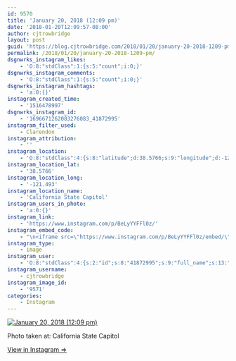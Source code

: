 ```yaml
---
id: 9570
title: 'January 20, 2018 (12:09 pm)'
date: '2018-01-20T12:09:57-08:00'
author: cjtrowbridge
layout: post
guid: 'https://blog.cjtrowbridge.com/2018/01/20/january-20-2018-1209-pm/'
permalink: /2018/01/20/january-20-2018-1209-pm/
dsgnwrks_instagram_likes:
    - 'O:8:"stdClass":1:{s:5:"count";i:0;}'
dsgnwrks_instagram_comments:
    - 'O:8:"stdClass":1:{s:5:"count";i:0;}'
dsgnwrks_instagram_hashtags:
    - 'a:0:{}'
instagram_created_time:
    - '1516478997'
dsgnwrks_instagram_id:
    - '1696671262083276083_41872995'
instagram_filter_used:
    - Clarendon
instagram_attribution:
    - ''
instagram_location:
    - 'O:8:"stdClass":4:{s:8:"latitude";d:38.5766;s:9:"longitude";d:-121.493;s:4:"name";s:24:"California State Capitol";s:2:"id";i:213437390;}'
instagram_location_lat:
    - '38.5766'
instagram_location_long:
    - '-121.493'
instagram_location_name:
    - 'California State Capitol'
instagram_users_in_photo:
    - 'a:0:{}'
instagram_link:
    - 'https://www.instagram.com/p/BeLyYYFFl0z/'
instagram_embed_code:
    - "\n<iframe src=\"https://www.instagram.com/p/BeLyYYFFl0z/embed/\" width=\"612\" height=\"710\" frameborder=\"0\" scrolling=\"no\" allowtransparency=\"true\" class=\"insta-image-embed\"></iframe>\n"
instagram_type:
    - image
instagram_user:
    - 'O:8:"stdClass":4:{s:2:"id";s:8:"41872995";s:9:"full_name";s:13:"CJ Trowbridge";s:15:"profile_picture";s:96:"https://scontent.cdninstagram.com/t51.2885-19/s150x150/13724650_1188772791164794_142557231_a.jpg";s:8:"username";s:12:"cjtrowbridge";}'
instagram_username:
    - cjtrowbridge
instagram_image_id:
    - '9571'
categories:
    - Instagram
---
```


[![January 20, 2018 (12:09 pm)](https://blog.cjtrowbridge.com/wp-content/uploads/2018/01/1516478997-1-1.jpg)](https://www.instagram.com/p/BeLyYYFFl0z/)

Photo taken at: California State Capitol

[View in Instagram ⇒](https://www.instagram.com/p/BeLyYYFFl0z/)